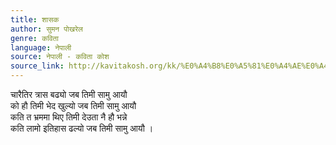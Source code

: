 ```yaml
---
title: शासक
author: सुमन पोखरेल
genre: कविता
language: नेपाली
source: नेपाली - कविता कोश
source_link: http://kavitakosh.org/kk/%E0%A4%B8%E0%A5%81%E0%A4%AE%E0%A4%A8_%E0%A4%AA%E0%A5%8B%E0%A4%96%E0%A4%B0%E0%A5%87%E0%A4%B2
---
```


चारैतिर त्रास बढ्यो जब तिमी सामु आयौ  
को हौ तिमी भेद खुल्यो जब तिमी सामु आयौ  
कति त भ्रममा थिए तिमी देउता नै हौ भन्ने  
कति लामो इतिहास ढल्यो जब तिमी सामु आयौ ।
